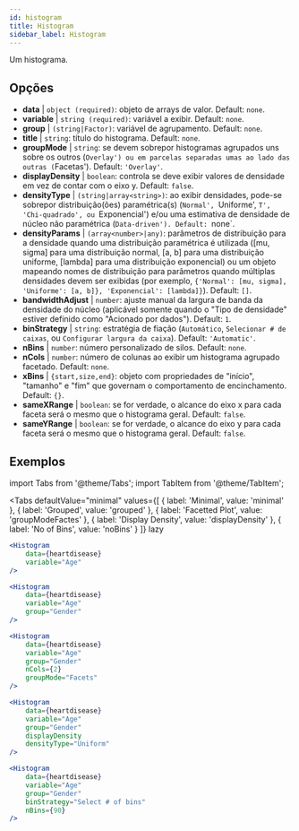 ```yaml
---
id: histogram
title: Histogram
sidebar_label: Histogram
---
```


Um histograma.

## Opções

* __data__ | `object (required)`: objeto de arrays de valor. Default: `none`.
* __variable__ | `string (required)`: variável a exibir. Default: `none`.
* __group__ | `(string|Factor)`: variável de agrupamento. Default: `none`.
* __title__ | `string`: título do histograma. Default: `none`.
* __groupMode__ | `string`: se devem sobrepor histogramas agrupados uns sobre os outros (`Overlay') ou em parcelas separadas umas ao lado das outras (`Facetas'). Default: `'Overlay'`.
* __displayDensity__ | `boolean`: controla se deve exibir valores de densidade em vez de contar com o eixo y. Default: `false`.
* __densityType__ | `(string|array<string>)`: ao exibir densidades, pode-se sobrepor distribuição(ões) paramétrica(s) (`Normal', `Uniforme', `T', 'Chi-quadrado', ou `Exponencial') e/ou uma estimativa de densidade de núcleo não paramétrica (`Data-driven'). Default: `none`.
* __densityParams__ | `(array<number>|any)`: parâmetros de distribuição para a densidade quando uma distribuição paramétrica é utilizada ([mu, sigma] para uma distribuição normal, [a, b] para uma distribuição uniforme, [lambda] para uma distribuição exponencial) ou um objeto mapeando nomes de distribuição para parâmetros quando múltiplas densidades devem ser exibidas (por exemplo, `{'Normal': [mu, sigma], 'Uniforme': [a, b]}, 'Exponencial': [lambda]}`). Default: `[]`.
* __bandwidthAdjust__ | `number`: ajuste manual da largura de banda da densidade do núcleo (aplicável somente quando o "Tipo de densidade" estiver definido como "Acionado por dados"). Default: `1`.
* __binStrategy__ | `string`: estratégia de fiação (`Automático`, `Selecionar # de caixas`, ou `Configurar largura da caixa`). Default: `'Automatic'`.
* __nBins__ | `number`: número personalizado de silos. Default: `none`.
* __nCols__ | `number`: número de colunas ao exibir um histograma agrupado facetado. Default: `none`.
* __xBins__ | `{start,size,end}`: objeto com propriedades de "início", "tamanho" e "fim" que governam o comportamento de encinchamento. Default: `{}`.
* __sameXRange__ | `boolean`: se for verdade, o alcance do eixo x para cada faceta será o mesmo que o histograma geral. Default: `false`.
* __sameYRange__ | `boolean`: se for verdade, o alcance do eixo y para cada faceta será o mesmo que o histograma geral. Default: `false`.


## Exemplos

import Tabs from '@theme/Tabs';
import TabItem from '@theme/TabItem';

<Tabs
    defaultValue="minimal"
    values={[
        { label: 'Minimal', value: 'minimal' },
        { label: 'Grouped', value: 'grouped' },
        { label: 'Facetted Plot', value: 'groupModeFactes' },
        { label: 'Display Density', value: 'displayDensity' },
        { label: 'No of Bins', value: 'noBins' }
    ]}
    lazy
>

<TabItem value="minimal">

```jsx live
<Histogram 
    data={heartdisease} 
    variable="Age"
/>
```

</TabItem>

<TabItem value="grouped">

```jsx live
<Histogram 
    data={heartdisease} 
    variable="Age"
    group="Gender"
/>
```

</TabItem>

<TabItem value="groupModeFactes">

```jsx live
<Histogram 
    data={heartdisease} 
    variable="Age"
    group="Gender"
    nCols={2}
    groupMode="Facets"
/>
```

</TabItem>

<TabItem value="displayDensity">

```jsx live
<Histogram 
    data={heartdisease} 
    variable="Age"
    group="Gender"
    displayDensity 
    densityType="Uniform"
/>
```

</TabItem>

<TabItem value="noBins">

```jsx live
<Histogram 
    data={heartdisease} 
    variable="Age"
    group="Gender"
    binStrategy="Select # of bins"
    nBins={90}
/>
```

</TabItem>

</Tabs>
